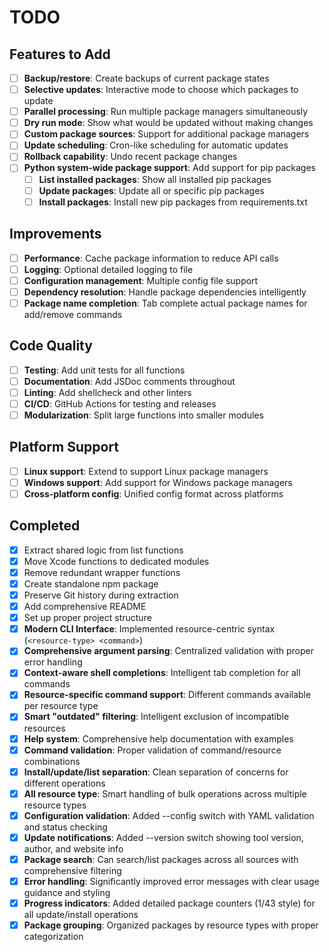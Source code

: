 # TODO

## Features to Add

- [ ] **Backup/restore**: Create backups of current package states
- [ ] **Selective updates**: Interactive mode to choose which packages to update
- [ ] **Parallel processing**: Run multiple package managers simultaneously
- [ ] **Dry run mode**: Show what would be updated without making changes
- [ ] **Custom package sources**: Support for additional package managers
- [ ] **Update scheduling**: Cron-like scheduling for automatic updates
- [ ] **Rollback capability**: Undo recent package changes
- [ ] **Python system-wide package support**: Add support for pip packages
  - [ ] **List installed packages**: Show all installed pip packages
  - [ ] **Update packages**: Update all or specific pip packages
  - [ ] **Install packages**: Install new pip packages from requirements.txt

## Improvements

- [ ] **Performance**: Cache package information to reduce API calls
- [ ] **Logging**: Optional detailed logging to file
- [ ] **Configuration management**: Multiple config file support
- [ ] **Dependency resolution**: Handle package dependencies intelligently
- [ ] **Package name completion**: Tab complete actual package names for add/remove commands

## Code Quality

- [ ] **Testing**: Add unit tests for all functions
- [ ] **Documentation**: Add JSDoc comments throughout
- [ ] **Linting**: Add shellcheck and other linters
- [ ] **CI/CD**: GitHub Actions for testing and releases
- [ ] **Modularization**: Split large functions into smaller modules

## Platform Support

- [ ] **Linux support**: Extend to support Linux package managers
- [ ] **Windows support**: Add support for Windows package managers
- [ ] **Cross-platform config**: Unified config format across platforms

## Completed

- [x] Extract shared logic from list functions
- [x] Move Xcode functions to dedicated modules
- [x] Remove redundant wrapper functions
- [x] Create standalone npm package
- [x] Preserve Git history during extraction
- [x] Add comprehensive README
- [x] Set up proper project structure
- [x] **Modern CLI Interface**: Implemented resource-centric syntax (`<resource-type> <command>`)
- [x] **Comprehensive argument parsing**: Centralized validation with proper error handling
- [x] **Context-aware shell completions**: Intelligent tab completion for all commands
- [x] **Resource-specific command support**: Different commands available per resource type
- [x] **Smart "outdated" filtering**: Intelligent exclusion of incompatible resources
- [x] **Help system**: Comprehensive help documentation with examples
- [x] **Command validation**: Proper validation of command/resource combinations
- [x] **Install/update/list separation**: Clean separation of concerns for different operations
- [x] **All resource type**: Smart handling of bulk operations across multiple resource types
- [x] **Configuration validation**: Added --config switch with YAML validation and status checking
- [x] **Update notifications**: Added --version switch showing tool version, author, and website info
- [x] **Package search**: Can search/list packages across all sources with comprehensive filtering
- [x] **Error handling**: Significantly improved error messages with clear usage guidance and styling
- [x] **Progress indicators**: Added detailed package counters (1/43 style) for all update/install operations
- [x] **Package grouping**: Organized packages by resource types with proper categorization
